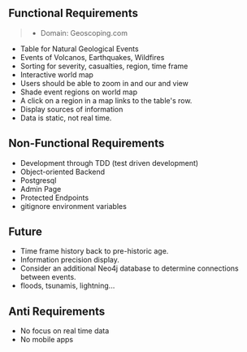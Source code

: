 ## Functional Requirements

> - Domain: Geoscoping.com

- Table for Natural Geological Events
- Events of Volcanos, Earthquakes, Wildfires
- Sorting for severity, casualties, region, time frame
- Interactive world map
- Users should be able to zoom in and our and view
- Shade event regions on world map
- A click on a region in a map links to the table's row.
- Display sources of information
- Data is static, not real time.

## Non-Functional Requirements

- Development through TDD (test driven development)
- Object-oriented Backend
- Postgresql
- Admin Page
- Protected Endpoints
- gitignore environment variables

## Future

- Time frame history back to pre-historic age.
- Information precision display.
- Consider an additional Neo4j database to determine connections between events.
- floods, tsunamis, lightning...

## Anti Requirements

- No focus on real time data
- No mobile apps
